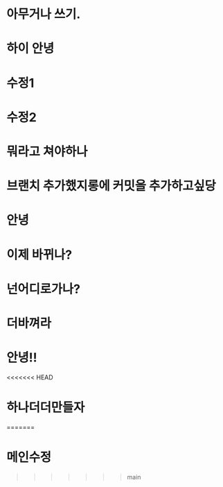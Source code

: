 # 아무거나 쓰기.
# 하이 안녕
# 수정1
# 수정2
# 뭐라고 쳐야하나
# 브랜치 추가했지롱에 커밋을 추가하고싶당
# 안녕
# 이제 바뀌나?
# 넌어디로가나?
# 더바껴라
# 안녕!!
<<<<<<< HEAD
# 하나더더만들자
=======
# 메인수정
>>>>>>> main
